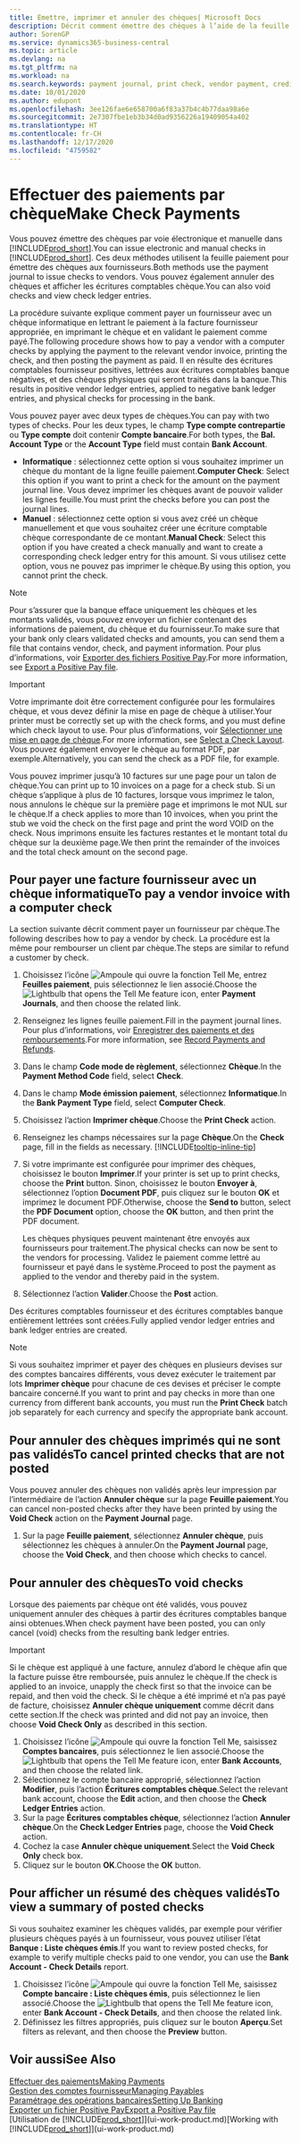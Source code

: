 ```yaml
---
title: Emettre, imprimer et annuler des chèques| Microsoft Docs
description: Décrit comment émettre des chèques à l’aide de la feuille paiement, imprimer des chèques, et annuler ou afficher les écritures comptables chèque dans Business Central.
author: SorenGP
ms.service: dynamics365-business-central
ms.topic: article
ms.devlang: na
ms.tgt_pltfrm: na
ms.workload: na
ms.search.keywords: payment journal, print check, vendor payment, creditor, debt, balance due, AP
ms.date: 10/01/2020
ms.author: edupont
ms.openlocfilehash: 3ee126fae6e658700a6f83a37b4c4b77daa98a6e
ms.sourcegitcommit: 2e7307fbe1eb3b34d0ad9356226a19409054a402
ms.translationtype: HT
ms.contentlocale: fr-CH
ms.lasthandoff: 12/17/2020
ms.locfileid: "4759582"
---
```

# <a name="make-check-payments"></a><span data-ttu-id="c9004-103">Effectuer des paiements par chèque</span><span class="sxs-lookup"><span data-stu-id="c9004-103">Make Check Payments</span></span>

<span data-ttu-id="c9004-104">Vous pouvez émettre des chèques par voie électronique et manuelle dans [!INCLUDE[prod_short](includes/prod_short.md)].</span><span class="sxs-lookup"><span data-stu-id="c9004-104">You can issue electronic and manual checks in [!INCLUDE[prod_short](includes/prod_short.md)].</span></span> <span data-ttu-id="c9004-105">Ces deux méthodes utilisent la feuille paiement pour émettre des chèques aux fournisseurs.</span><span class="sxs-lookup"><span data-stu-id="c9004-105">Both methods use the payment journal to issue checks to vendors.</span></span> <span data-ttu-id="c9004-106">Vous pouvez également annuler des chèques et afficher les écritures comptables chèque.</span><span class="sxs-lookup"><span data-stu-id="c9004-106">You can also void checks and view check ledger entries.</span></span>

<span data-ttu-id="c9004-107">La procédure suivante explique comment payer un fournisseur avec un chèque informatique en lettrant le paiement à la facture fournisseur appropriée, en imprimant le chèque et en validant le paiement comme payé.</span><span class="sxs-lookup"><span data-stu-id="c9004-107">The following procedure shows how to pay a vendor with a computer checks by applying the payment to the relevant vendor invoice, printing the check, and then posting the payment as paid.</span></span> <span data-ttu-id="c9004-108">Il en résulte des écritures comptables fournisseur positives, lettrées aux écritures comptables banque négatives, et des chèques physiques qui seront traités dans la banque.</span><span class="sxs-lookup"><span data-stu-id="c9004-108">This results in positive vendor ledger entries, applied to negative bank ledger entries, and physical checks for processing in the bank.</span></span>

<span data-ttu-id="c9004-109">Vous pouvez payer avec deux types de chèques.</span><span class="sxs-lookup"><span data-stu-id="c9004-109">You can pay with two types of checks.</span></span> <span data-ttu-id="c9004-110">Pour les deux types, le champ **Type compte contrepartie** ou **Type compte** doit contenir **Compte bancaire**.</span><span class="sxs-lookup"><span data-stu-id="c9004-110">For both types, the **Bal. Account Type** or the **Account Type** field must contain **Bank Account**.</span></span>

- <span data-ttu-id="c9004-111">**Informatique** : sélectionnez cette option si vous souhaitez imprimer un chèque du montant de la ligne feuille paiement.</span><span class="sxs-lookup"><span data-stu-id="c9004-111">**Computer Check**: Select this option if you want to print a check for the amount on the payment journal line.</span></span> <span data-ttu-id="c9004-112">Vous devez imprimer les chèques avant de pouvoir valider les lignes feuille.</span><span class="sxs-lookup"><span data-stu-id="c9004-112">You must print the checks before you can post the journal lines.</span></span>
- <span data-ttu-id="c9004-113">**Manuel** : sélectionnez cette option si vous avez créé un chèque manuellement et que vous souhaitez créer une écriture comptable chèque correspondante de ce montant.</span><span class="sxs-lookup"><span data-stu-id="c9004-113">**Manual Check**: Select this option if you have created a check manually and want to create a corresponding check ledger entry for this amount.</span></span> <span data-ttu-id="c9004-114">Si vous utilisez cette option, vous ne pouvez pas imprimer le chèque.</span><span class="sxs-lookup"><span data-stu-id="c9004-114">By using this option, you cannot print the check.</span></span>

> [!NOTE]  
> <span data-ttu-id="c9004-115">Pour s’assurer que la banque efface uniquement les chèques et les montants validés, vous pouvez envoyer un fichier contenant des informations de paiement, du chèque et du fournisseur.</span><span class="sxs-lookup"><span data-stu-id="c9004-115">To make sure that your bank only clears validated checks and amounts, you can send them a file that contains vendor, check, and payment information.</span></span> <span data-ttu-id="c9004-116">Pour plus d’informations, voir [Exporter des fichiers Positive Pay](finance-how-positive-pay.md).</span><span class="sxs-lookup"><span data-stu-id="c9004-116">For more information, see [Export a Positive Pay file](finance-how-positive-pay.md).</span></span>

> [!IMPORTANT]
> <span data-ttu-id="c9004-117">Votre imprimante doit être correctement configurée pour les formulaires chèque, et vous devez définir la mise en page de chèque à utiliser.</span><span class="sxs-lookup"><span data-stu-id="c9004-117">Your printer must be correctly set up with the check forms, and you must define which check layout to use.</span></span> <span data-ttu-id="c9004-118">Pour plus d’informations, voir [Sélectionner une mise en page de chèque](finance-how-define-check-layouts.md).</span><span class="sxs-lookup"><span data-stu-id="c9004-118">For more information, see [Select a Check Layout](finance-how-define-check-layouts.md).</span></span> <span data-ttu-id="c9004-119">Vous pouvez également envoyer le chèque au format PDF, par exemple.</span><span class="sxs-lookup"><span data-stu-id="c9004-119">Alternatively, you can send the check as a PDF file, for example.</span></span>  

<span data-ttu-id="c9004-120">Vous pouvez imprimer jusqu’à 10 factures sur une page pour un talon de chèque.</span><span class="sxs-lookup"><span data-stu-id="c9004-120">You can print up to 10 invoices on a page for a check stub.</span></span> <span data-ttu-id="c9004-121">Si un chèque s’applique à plus de 10 factures, lorsque vous imprimez le talon, nous annulons le chèque sur la première page et imprimons le mot NUL sur le chèque.</span><span class="sxs-lookup"><span data-stu-id="c9004-121">If a check applies to more than 10 invoices, when you print the stub we void the check on the first page and print the word VOID on the check.</span></span> <span data-ttu-id="c9004-122">Nous imprimons ensuite les factures restantes et le montant total du chèque sur la deuxième page.</span><span class="sxs-lookup"><span data-stu-id="c9004-122">We then print the remainder of the invoices and the total check amount on the second page.</span></span>

## <a name="to-pay-a-vendor-invoice-with-a-computer-check"></a><span data-ttu-id="c9004-123">Pour payer une facture fournisseur avec un chèque informatique</span><span class="sxs-lookup"><span data-stu-id="c9004-123">To pay a vendor invoice with a computer check</span></span>
<span data-ttu-id="c9004-124">La section suivante décrit comment payer un fournisseur par chèque.</span><span class="sxs-lookup"><span data-stu-id="c9004-124">The following describes how to pay a vendor by check.</span></span> <span data-ttu-id="c9004-125">La procédure est la même pour rembourser un client par chèque.</span><span class="sxs-lookup"><span data-stu-id="c9004-125">The steps are similar to refund a customer by check.</span></span>

1. <span data-ttu-id="c9004-126">Choisissez l’icône ![Ampoule qui ouvre la fonction Tell Me](media/ui-search/search_small.png "Dites-moi ce que vous voulez faire"), entrez **Feuilles paiement**, puis sélectionnez le lien associé.</span><span class="sxs-lookup"><span data-stu-id="c9004-126">Choose the ![Lightbulb that opens the Tell Me feature](media/ui-search/search_small.png "Tell me what you want to do") icon, enter **Payment Journals**, and then choose the related link.</span></span>
2. <span data-ttu-id="c9004-127">Renseignez les lignes feuille paiement.</span><span class="sxs-lookup"><span data-stu-id="c9004-127">Fill in the payment journal lines.</span></span> <span data-ttu-id="c9004-128">Pour plus d’informations, voir [Enregistrer des paiements et des remboursements](payables-how-post-payments-refunds.md).</span><span class="sxs-lookup"><span data-stu-id="c9004-128">For more information, see [Record Payments and Refunds](payables-how-post-payments-refunds.md).</span></span>
3. <span data-ttu-id="c9004-129">Dans le champ **Code mode de règlement**, sélectionnez **Chèque**.</span><span class="sxs-lookup"><span data-stu-id="c9004-129">In the **Payment Method Code** field, select **Check**.</span></span>
4. <span data-ttu-id="c9004-130">Dans le champ **Mode émission paiement**, sélectionnez **Informatique**.</span><span class="sxs-lookup"><span data-stu-id="c9004-130">In the **Bank Payment Type** field, select **Computer Check**.</span></span>
5. <span data-ttu-id="c9004-131">Choisissez l’action **Imprimer chèque**.</span><span class="sxs-lookup"><span data-stu-id="c9004-131">Choose the **Print Check** action.</span></span>
6. <span data-ttu-id="c9004-132">Renseignez les champs nécessaires sur la page **Chèque**.</span><span class="sxs-lookup"><span data-stu-id="c9004-132">On the **Check** page, fill in the fields as necessary.</span></span> [!INCLUDE[tooltip-inline-tip](includes/tooltip-inline-tip_md.md)]
7. <span data-ttu-id="c9004-133">Si votre imprimante est configurée pour imprimer des chèques, choisissez le bouton **Imprimer**.</span><span class="sxs-lookup"><span data-stu-id="c9004-133">If your printer is set up to print checks, choose the **Print** button.</span></span> <span data-ttu-id="c9004-134">Sinon, choisissez le bouton **Envoyer à**, sélectionnez l’option **Document PDF**, puis cliquez sur le bouton **OK** et imprimez le document PDF.</span><span class="sxs-lookup"><span data-stu-id="c9004-134">Otherwise, choose the **Send to** button, select the **PDF Document** option, choose the **OK** button, and then print the PDF document.</span></span>

    <span data-ttu-id="c9004-135">Les chèques physiques peuvent maintenant être envoyés aux fournisseurs pour traitement.</span><span class="sxs-lookup"><span data-stu-id="c9004-135">The physical checks can now be sent to the vendors for processing.</span></span> <span data-ttu-id="c9004-136">Validez le paiement comme lettré au fournisseur et payé dans le système.</span><span class="sxs-lookup"><span data-stu-id="c9004-136">Proceed to post the payment as applied to the vendor and thereby paid in the system.</span></span>
8. <span data-ttu-id="c9004-137">Sélectionnez l’action **Valider**.</span><span class="sxs-lookup"><span data-stu-id="c9004-137">Choose the **Post** action.</span></span>

<span data-ttu-id="c9004-138">Des écritures comptables fournisseur et des écritures comptables banque entièrement lettrées sont créées.</span><span class="sxs-lookup"><span data-stu-id="c9004-138">Fully applied vendor ledger entries and bank ledger entries are created.</span></span>

> [!NOTE]  
> <span data-ttu-id="c9004-139">Si vous souhaitez imprimer et payer des chèques en plusieurs devises sur des comptes bancaires différents, vous devez exécuter le traitement par lots **Imprimer chèque** pour chacune de ces devises et préciser le compte bancaire concerné.</span><span class="sxs-lookup"><span data-stu-id="c9004-139">If you want to print and pay checks in more than one currency from different bank accounts, you must run the **Print Check** batch job separately for each currency and specify the appropriate bank account.</span></span>

## <a name="to-cancel-printed-checks-that-are-not-posted"></a><span data-ttu-id="c9004-140">Pour annuler des chèques imprimés qui ne sont pas validés</span><span class="sxs-lookup"><span data-stu-id="c9004-140">To cancel printed checks that are not posted</span></span>
<span data-ttu-id="c9004-141">Vous pouvez annuler des chèques non validés après leur impression par l’intermédiaire de l’action **Annuler chèque** sur la page **Feuille paiement**.</span><span class="sxs-lookup"><span data-stu-id="c9004-141">You can cancel non-posted checks after they have been printed by using the **Void Check** action on the **Payment Journal** page.</span></span>

1. <span data-ttu-id="c9004-142">Sur la page **Feuille paiement**, sélectionnez **Annuler chèque**, puis sélectionnez les chèques à annuler.</span><span class="sxs-lookup"><span data-stu-id="c9004-142">On the **Payment Journal** page, choose the **Void Check**, and then choose which checks to cancel.</span></span>

## <a name="to-void-checks"></a><span data-ttu-id="c9004-143">Pour annuler des chèques</span><span class="sxs-lookup"><span data-stu-id="c9004-143">To void checks</span></span>

<span data-ttu-id="c9004-144">Lorsque des paiements par chèque ont été validés, vous pouvez uniquement annuler des chèques à partir des écritures comptables banque ainsi obtenues.</span><span class="sxs-lookup"><span data-stu-id="c9004-144">When check payment have been posted, you can only cancel (void) checks from the resulting bank ledger entries.</span></span>

> [!IMPORTANT]
> <span data-ttu-id="c9004-145">Si le chèque est appliqué à une facture, annulez d’abord le chèque afin que la facture puisse être remboursée, puis annulez le chèque.</span><span class="sxs-lookup"><span data-stu-id="c9004-145">If the check is applied to an invoice, unapply the check first so that the invoice can be repaid, and then void the check.</span></span> <span data-ttu-id="c9004-146">Si le chèque a été imprimé et n’a pas payé de facture, choisissez **Annuler chèque uniquement** comme décrit dans cette section.</span><span class="sxs-lookup"><span data-stu-id="c9004-146">If the check was printed and did not pay an invoice, then choose **Void Check Only** as described in this section.</span></span>

1. <span data-ttu-id="c9004-147">Choisissez l’icône ![Ampoule qui ouvre la fonction Tell Me](media/ui-search/search_small.png "Dites-moi ce que vous voulez faire"), saisissez **Comptes bancaires**, puis sélectionnez le lien associé.</span><span class="sxs-lookup"><span data-stu-id="c9004-147">Choose the ![Lightbulb that opens the Tell Me feature](media/ui-search/search_small.png "Tell me what you want to do") icon, enter **Bank Accounts**, and then choose the related link.</span></span>
2. <span data-ttu-id="c9004-148">Sélectionnez le compte bancaire approprié, sélectionnez l’action **Modifier**, puis l’action **Écritures comptables chèque**.</span><span class="sxs-lookup"><span data-stu-id="c9004-148">Select the relevant bank account, choose the **Edit** action, and then choose the **Check Ledger Entries** action.</span></span>
3. <span data-ttu-id="c9004-149">Sur la page **Écritures comptables chèque**, sélectionnez l’action **Annuler chèque**.</span><span class="sxs-lookup"><span data-stu-id="c9004-149">On the **Check Ledger Entries** page, choose the **Void Check** action.</span></span>
4. <span data-ttu-id="c9004-150">Cochez la case **Annuler chèque uniquement**.</span><span class="sxs-lookup"><span data-stu-id="c9004-150">Select the **Void Check Only** check box.</span></span>
5. <span data-ttu-id="c9004-151">Cliquez sur le bouton **OK**.</span><span class="sxs-lookup"><span data-stu-id="c9004-151">Choose the **OK** button.</span></span>

## <a name="to-view-a-summary-of-posted-checks"></a><span data-ttu-id="c9004-152">Pour afficher un résumé des chèques validés</span><span class="sxs-lookup"><span data-stu-id="c9004-152">To view a summary of posted checks</span></span>
<span data-ttu-id="c9004-153">Si vous souhaitez examiner les chèques validés, par exemple pour vérifier plusieurs chèques payés à un fournisseur, vous pouvez utiliser l’état **Banque : Liste chèques émis**.</span><span class="sxs-lookup"><span data-stu-id="c9004-153">If you want to review posted checks, for example to verify multiple checks paid to one vendor, you can use the **Bank Account - Check Details** report.</span></span>
1. <span data-ttu-id="c9004-154">Choisissez l’icône ![Ampoule qui ouvre la fonction Tell Me](media/ui-search/search_small.png "Dites-moi ce que vous voulez faire"), saisissez **Compte bancaire : Liste chèques émis**, puis sélectionnez le lien associé.</span><span class="sxs-lookup"><span data-stu-id="c9004-154">Choose the ![Lightbulb that opens the Tell Me feature](media/ui-search/search_small.png "Tell me what you want to do") icon, enter **Bank Account - Check Details**, and then choose the related link.</span></span>
2. <span data-ttu-id="c9004-155">Définissez les filtres appropriés, puis cliquez sur le bouton **Aperçu**.</span><span class="sxs-lookup"><span data-stu-id="c9004-155">Set filters as relevant, and then choose the **Preview** button.</span></span>

## <a name="see-also"></a><span data-ttu-id="c9004-156">Voir aussi</span><span class="sxs-lookup"><span data-stu-id="c9004-156">See Also</span></span>
[<span data-ttu-id="c9004-157">Effectuer des paiements</span><span class="sxs-lookup"><span data-stu-id="c9004-157">Making Payments</span></span>](payables-make-payments.md)  
[<span data-ttu-id="c9004-158">Gestion des comptes fournisseur</span><span class="sxs-lookup"><span data-stu-id="c9004-158">Managing Payables</span></span>](payables-manage-payables.md)  
[<span data-ttu-id="c9004-159">Paramétrage des opérations bancaires</span><span class="sxs-lookup"><span data-stu-id="c9004-159">Setting Up Banking</span></span>](bank-setup-banking.md)  
[<span data-ttu-id="c9004-160">Exporter un fichier Positive Pay</span><span class="sxs-lookup"><span data-stu-id="c9004-160">Export a Positive Pay file</span></span>](finance-how-positive-pay.md)  
<span data-ttu-id="c9004-161">[Utilisation de [!INCLUDE[prod_short](includes/prod_short.md)]](ui-work-product.md)</span><span class="sxs-lookup"><span data-stu-id="c9004-161">[Working with [!INCLUDE[prod_short](includes/prod_short.md)]](ui-work-product.md)</span></span>  
